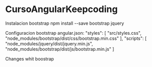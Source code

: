 # CursoAngularKeepcoding

Instalacion bootstrap 
npm install --save bootstrap jquery

Configuracion bootstrap angular.json:
"styles": [
  "src/styles.css", 
    "node_modules/bootstrap/dist/css/bootstrap.min.css"
  ],
  "scripts": [
    "node_modules/jquery/dist/jquery.min.js",
    "node_modules/bootstrap/dist/js/bootstrap.min.js"
  ]

Changes whit boostrap

